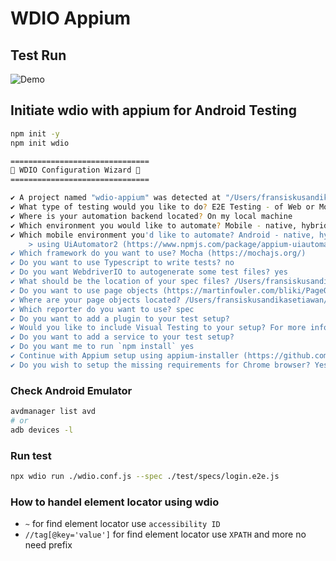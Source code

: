 # WDIO Appium

## Test Run
![Demo](docs/run-test.gif)

## Initiate wdio with appium for Android Testing

```bash
npm init -y
npm init wdio

===============================
🤖 WDIO Configuration Wizard 🧙
===============================

✔ A project named "wdio-appium" was detected at "/Users/fransiskusandikasetiawan/Documents/mywork/rnd/wdio-appium", correct? yes
✔ What type of testing would you like to do? E2E Testing - of Web or Mobile Applications
✔ Where is your automation backend located? On my local machine
✔ Which environment you would like to automate? Mobile - native, hybrid and mobile web apps, on Android or iOS
✔ Which mobile environment you'd like to automate? Android - native, hybrid and mobile web apps, tested on emulators and real devices
    > using UiAutomator2 (https://www.npmjs.com/package/appium-uiautomator2-driver)
✔ Which framework do you want to use? Mocha (https://mochajs.org/)
✔ Do you want to use Typescript to write tests? no
✔ Do you want WebdriverIO to autogenerate some test files? yes
✔ What should be the location of your spec files? /Users/fransiskusandikasetiawan/Documents/mywork/rnd/wdio-appium/test/specs/**/*.js
✔ Do you want to use page objects (https://martinfowler.com/bliki/PageObject.html)? yes
✔ Where are your page objects located? /Users/fransiskusandikasetiawan/Documents/mywork/rnd/wdio-appium/test/pageobjects/**/*.js
✔ Which reporter do you want to use? spec
✔ Do you want to add a plugin to your test setup?
✔ Would you like to include Visual Testing to your setup? For more information see https://webdriver.io/docs/visual-testing! no
✔ Do you want to add a service to your test setup?
✔ Do you want me to run `npm install` yes
✔ Continue with Appium setup using appium-installer (https://github.com/AppiumTestDistribution/appium-installer)? yes
✔ Do you wish to setup the missing requirements for Chrome browser? Yes
```

### Check Android Emulator

```bash
avdmanager list avd
# or
adb devices -l
```

### Run test

```bash
npx wdio run ./wdio.conf.js --spec ./test/specs/login.e2e.js
```

### How to handel element locator using wdio

- `~` for find element locator use `accessibility ID`
- `//tag[@key='value']` for find element locator use `XPATH` and more no need prefix

